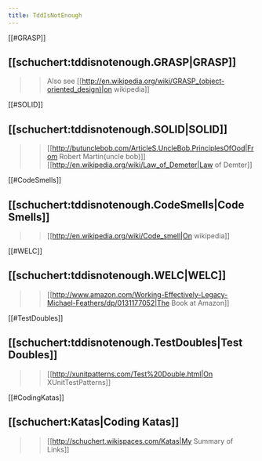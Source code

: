 ```yaml
---
title: TddIsNotEnough
---
```

[[#GRASP]]
## [[schuchert:tddisnotenough.GRASP|GRASP]]
>> Also see [[http://en.wikipedia.org/wiki/GRASP_(object-oriented_design)|on wikipedia]]

[[#SOLID]]
## [[schuchert:tddisnotenough.SOLID|SOLID]]
>> [[http://butunclebob.com/ArticleS.UncleBob.PrinciplesOfOod|From Robert Martin(uncle bob)]]
>> [[http://en.wikipedia.org/wiki/Law_of_Demeter|Law of Demter]]

[[#CodeSmells]]
## [[schuchert:tddisnotenough.CodeSmells|Code Smells]]
>> [[http://en.wikipedia.org/wiki/Code_smell|On wikipedia]]

[[#WELC]]
## [[schuchert:tddisnotenough.WELC|WELC]]
>> [[http://www.amazon.com/Working-Effectively-Legacy-Michael-Feathers/dp/0131177052|The Book at Amazon]]

[[#TestDoubles]]
## [[schuchert:tddisnotenough.TestDoubles|Test Doubles]]
>> [[http://xunitpatterns.com/Test%20Double.html|On XUnitTestPatterns]]

[[#CodingKatas]]
## [[schuchert:Katas|Coding Katas]]
>> [[http://schuchert.wikispaces.com/Katas|My Summary of Links]]